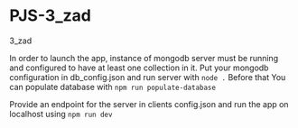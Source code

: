 # PJS-3_zad
3_zad

In order to launch the app, instance of mongodb server must be running and configured to have at least one collection in it. Put your mongodb configuration in db_config.json and run server with 
`node .` 
Before that You can populate database with 
`npm run populate-database`

Provide an endpoint for the server in clients config.json and run the app on localhost using
`npm run dev`
